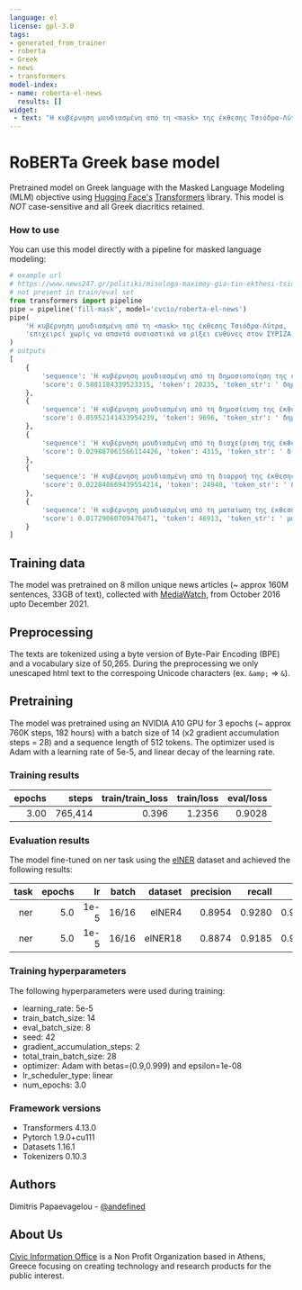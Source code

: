 ```yaml
---
language: el
license: gpl-3.0
tags:
- generated_from_trainer
- roberta
- Greek
- news
- transformers
model-index:
- name: roberta-el-news
  results: []
widget:
 - text: "Η κυβέρνηση μουδιασμένη από τη <mask> της έκθεσης Τσιόδρα-Λύτρα, επιχειρεί χωρίς να απαντά ουσιαστικά να ρίξει ευθύνες στον ΣΥΡΙΖΑ, που κυβερνούσε πριν... 2 χρόνια."
---
```


# RoBERTa Greek base model

Pretrained model on Greek language with the Masked Language Modeling (MLM) objective using [Hugging Face's](https://huggingface.co/) [Transformers](https://github.com/huggingface/transformers) library. This model is *NOT* case-sensitive and all Greek diacritics retained.

### How to use

You can use this model directly with a pipeline for masked language modeling:

```python
# example url 
# https://www.news247.gr/politiki/misologa-maximoy-gia-tin-ekthesi-tsiodra-lytra-gia-ti-thnitotita-ektos-meth.9462425.html 
# not present in train/eval set
from transformers import pipeline
pipe = pipeline('fill-mask', model='cvcio/roberta-el-news')
pipe(
    'Η κυβέρνηση μουδιασμένη από τη <mask> της έκθεσης Τσιόδρα-Λύτρα, '
    'επιχειρεί χωρίς να απαντά ουσιαστικά να ρίξει ευθύνες στον ΣΥΡΙΖΑ, που κυβερνούσε πριν... 2 χρόνια.'
)
# outputs
[
    {
        'sequence': 'Η κυβέρνηση μουδιασμένη από τη δημοσιοποίηση της έκθεσης Τσιόδρα-Λύτρα, επιχειρεί χωρίς να απαντά ουσιαστικά να ρίξει ευθύνες στον ΣΥΡΙΖΑ, που κυβερνούσε πριν... 2 χρόνια.', 
        'score': 0.5881184339523315, 'token': 20235, 'token_str': ' δημοσιοποίηση'
    }, 
    {
        'sequence': 'Η κυβέρνηση μουδιασμένη από τη δημοσίευση της έκθεσης Τσιόδρα-Λύτρα, επιχειρεί χωρίς να απαντά ουσιαστικά να ρίξει ευθύνες στον ΣΥΡΙΖΑ, που κυβερνούσε πριν... 2 χρόνια.', 
        'score': 0.05952141433954239, 'token': 9696, 'token_str': ' δημοσίευση'
    }, 
    {
        'sequence': 'Η κυβέρνηση μουδιασμένη από τη διαχείριση της έκθεσης Τσιόδρα-Λύτρα, επιχειρεί χωρίς να απαντά ουσιαστικά να ρίξει ευθύνες στον ΣΥΡΙΖΑ, που κυβερνούσε πριν... 2 χρόνια.', 
        'score': 0.029887061566114426, 'token': 4315, 'token_str': ' διαχείριση'
    }, 
    {
        'sequence': 'Η κυβέρνηση μουδιασμένη από τη διαρροή της έκθεσης Τσιόδρα-Λύτρα, επιχειρεί χωρίς να απαντά ουσιαστικά να ρίξει ευθύνες στον ΣΥΡΙΖΑ, που κυβερνούσε πριν... 2 χρόνια.', 
        'score': 0.022848669439554214, 'token': 24940, 'token_str': ' διαρροή'
    }, 
    {
        'sequence': 'Η κυβέρνηση μουδιασμένη από τη ματαίωση της έκθεσης Τσιόδρα-Λύτρα, επιχειρεί χωρίς να απαντά ουσιαστικά να ρίξει ευθύνες στον ΣΥΡΙΖΑ, που κυβερνούσε πριν... 2 χρόνια.', 
        'score': 0.01729060709476471, 'token': 46913, 'token_str': ' ματαίωση'
    }
]
```

## Training data

The model was pretrained on 8 millon unique news articles (~ approx 160M sentences, 33GB of text), collected with [MediaWatch](https://mediawatch.io/), from October 2016 upto December 2021.

## Preprocessing

The texts are tokenized using a byte version of Byte-Pair Encoding (BPE) and a vocabulary size of 50,265. During the preprocessing we only unescaped html text to the correspoing Unicode characters (ex. `&amp;` => `&`).

## Pretraining

The model was pretrained using an NVIDIA A10 GPU for 3 epochs (~ approx 760K steps, 182 hours) with a batch size of 14 (x2 gradient accumulation steps = 28) and a sequence length of 512 tokens. The optimizer used is Adam with a learning rate of 5e-5, and linear decay of the learning rate.

### Training results

| epochs | steps   | train/train_loss | train/loss  | eval/loss |
|-------:|--------:|-----------------:|------------:|----------:|
| 3.00   | 765,414 | 0.396            | 1.2356      | 0.9028    |

### Evaluation results

The model fine-tuned on ner task using the [elNER](https://github.com/nmpartzio/elner) dataset and achieved the following results:

| task | epochs | lr   | batch | dataset | precision | recall  | f1      | accuracy  |
|-----:|-------:|-----:|------:|--------:|----------:|--------:|--------:|----------:|
| ner  | 5.0    | 1e-5 | 16/16 | elNER4  | 0.8954    | 0.9280  | 0.9114  | 0.9872    |
| ner  | 5.0    | 1e-5 | 16/16 | elNER18 | 0.8874    | 0.9185  | 0.9027  | 0.9808    |

### Training hyperparameters

The following hyperparameters were used during training:

- learning_rate: 5e-5
- train_batch_size: 14
- eval_batch_size: 8
- seed: 42
- gradient_accumulation_steps: 2
- total_train_batch_size: 28
- optimizer: Adam with betas=(0.9,0.999) and epsilon=1e-08
- lr_scheduler_type: linear
- num_epochs: 3.0

### Framework versions

- Transformers 4.13.0
- Pytorch 1.9.0+cu111
- Datasets 1.16.1
- Tokenizers 0.10.3

## Authors

Dimitris Papaevagelou - [@andefined](https://github.com/andefined)

## About Us

[Civic Information Office](https://cvcio.org/) is a Non Profit Organization based in Athens, Greece focusing on creating technology and research products for the public interest.